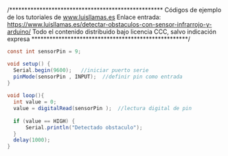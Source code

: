 /***************************************************
Códigos de ejemplo de los tutoriales de www.luisllamas.es
Enlace entrada: https://www.luisllamas.es/detectar-obstaculos-con-sensor-infrarrojo-y-arduino/
Todo el contenido distribuido bajo licencia CCC, salvo indicación expresa
****************************************************/

```csharp
const int sensorPin = 9;

void setup() {
  Serial.begin(9600);   //iniciar puerto serie
  pinMode(sensorPin , INPUT);  //definir pin como entrada
}
 
void loop(){
  int value = 0;
  value = digitalRead(sensorPin );  //lectura digital de pin
 
  if (value == HIGH) {
      Serial.println("Detectado obstaculo");
  }
  delay(1000);
}
```